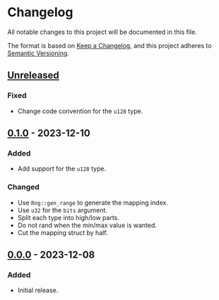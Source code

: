 # Changelog

All notable changes to this project will be documented in this file.

The format is based on [Keep a Changelog](https://keepachangelog.com/en/1.0.0/),
and this project adheres to [Semantic Versioning](https://semver.org/spec/v2.0.0.html).

## [Unreleased]

### Fixed

- Change code convention for the `u128` type.

## [0.1.0] - 2023-12-10

### Added

- Add support for the `u128` type.

### Changed

- Use `Rng::gen_range` to generate the mapping index.
- Use `u32` for the `bits` argument.
- Split each type into high/low parts.
- Do not rand when the min/max value is wanted.
- Cut the mapping struct by half.

## [0.0.0] - 2023-12-08

### Added

- Initial release.

[Unreleased]: https://github.com/ventaquil/rand-bits/compare/v0.1.0...HEAD
[0.1.0]: https://github.com/ventaquil/rand-bits/compare/v0.0.0...v0.1.0
[0.0.0]: https://github.com/ventaquil/rand-bits/releases/tag/v0.0.0
